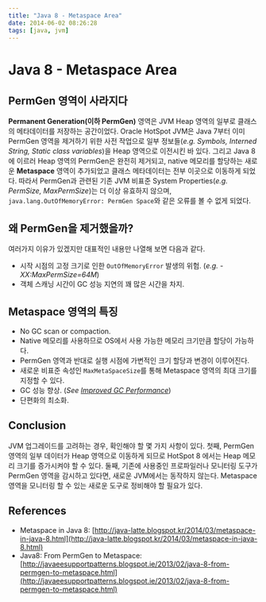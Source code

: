 ```yaml
---
title: "Java 8 - Metaspace Area"
date: 2014-06-02 08:26:28
tags: [java, jvm]
---
```


# Java 8 - Metaspace Area

## PermGen 영역이 사라지다
**Permanent Generation(이하 PermGen)** 영역은 JVM Heap 영역의 일부로 클래스의 메타데이터를 저장하는 공간이었다. Oracle HotSpot JVM은 Java 7부터 이미 PermGen 영역을 제거하기 위한 사전 작업으로 일부 정보들(*e.g. Symbols, Interned String, Static class variables*)을 Heap 영역으로 이전시킨 바 있다. 그리고 Java 8에 이르러 Heap 영역의 PermGen은 완전히 제거되고, native 메모리를 할당하는 새로운 **Metaspace** 영역이 추가되었고 클래스 메타데이터는 전부 이곳으로 이동하게 되었다. 따라서 PermGen과 관련된 기존 JVM 비표준 System Properties(*e.g. PermSize, MaxPermSize*)는 더 이상 유효하지 않으며, `java.lang.OutOfMemoryError: PermGen Space`와 같은 오류를 볼 수 없게 되었다.

## 왜 PermGen을 제거했을까?
여러가지 이유가 있겠지만 대표적인 내용만 나열해 보면 다음과 같다.
- 시작 시점의 고정 크기로 인한 `OutOfMemoryError` 발생의 위험. (*e.g. -XX:MaxPermSize=64M*)
- 객체 스캐닝 시간이 GC 성능 지연의 꽤 많은 시간을 차지.

## Metaspace 영역의 특징
- No GC scan or compaction.
- Native 메모리를 사용하므로 OS에서 사용 가능한 메모리 크기만큼 할당이 가능하다.
- PermGen 영역과 반대로 실행 시점에 가변적인 크기 할당과 변경이 이루어진다.
- 새로운 비표준 속성인 `MaxMetaSpaceSize`를 통해 Metaspace 영역의 최대 크기를 지정할 수 있다.
- GC 성능 향상. (*See [Improved GC Performance](http://java-latte.blogspot.kr/2014/03/metaspace-in-java-8.html)*)
- 단편화의 최소화.

## Conclusion
JVM 업그레이드를 고려하는 경우, 확인해야 할 몇 가지 사항이 있다. 첫째, PermGen 영역의 일부 데이터가 Heap 영역으로 이동하게 되므로 HotSpot 8 에서는 Heap 메모리 크기를 증가시켜야 할 수 있다. 둘째, 기존에 사용중인 프로파일러나 모니터링 도구가 PermGen 영역을 감시하고 있다면, 새로운 JVM에서는 동작하지 않는다. Metaspace 영역을 모니터링 할 수 있는 새로운 도구로 정비해야 할 필요가 있다.

## References
- Metaspace in Java 8: [http://java-latte.blogspot.kr/2014/03/metaspace-in-java-8.html](http://java-latte.blogspot.kr/2014/03/metaspace-in-java-8.html)
- Java8: From PermGen to Metaspace: [http://javaeesupportpatterns.blogspot.ie/2013/02/java-8-from-permgen-to-metaspace.html](http://javaeesupportpatterns.blogspot.ie/2013/02/java-8-from-permgen-to-metaspace.html)
